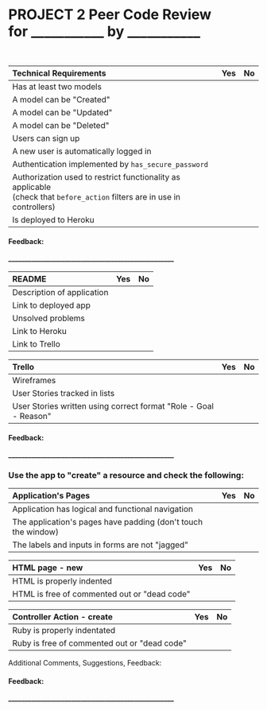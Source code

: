 # PROJECT 2 Peer Code Review<br>for ___________ by ___________
<br>

Technical Requirements         | Yes | No |
:--                            |:--  |:-- |
Has at least two models        |     |    |
A model can be "Created"  |     |    |
A model can be "Updated"  |     |    |
A model can be "Deleted"  |     |    |
Users can sign up               |     |    |
A new user is automatically logged in |  |  |
Authentication implemented by `has_secure_password`   |     |    |
Authorization used to restrict functionality as applicable<br>(check that `before_action` filters are in use in controllers) |     |    |
Is deployed to Heroku          |     |    |

#### Feedback:  _____________________________________________________<br>__________________________________________________________________<br>_______________________________________________________________


README                                 | Yes | No |
:--                                    |:--  |:-- |
Description of application |     |    |
Link to deployed app |  |  |
Unsolved problems                      |     |    |
Link to Heroku                         |     |    |
Link to Trello                         |     |    |

Trello                                 | Yes | No |
:--                                    | :-- |:-- |
Wireframes                             |     |    |
User Stories tracked in lists  |     |    |
User Stories written using correct format "Role - Goal - Reason"  |     |    |

#### Feedback:  _____________________________________________________<br>__________________________________________________________________<br>_______________________________________________________________

### Use the app to "create" a resource and check the following:

Application's Pages                           | Yes |  No |
:-- | :-- | :-- |
Application has logical and functional navigation | | |
The application's pages have padding (don't touch the window) | | |
The labels and inputs in forms are not "jagged" | | |

HTML page - new                           | Yes |  No |
:-- | :-- | :-- |
HTML is properly indented                     |     |     |
HTML is free of commented out or "dead code"  |     |     |

Controller Action - create                    | Yes |  No |
:-- | :-- | :-- |
Ruby is properly indentated                   |     |     |
Ruby is free of commented out or "dead code"  |     |     |


Additional Comments, Suggestions, Feedback:

#### Feedback:  _____________________________________________________<br>__________________________________________________________________<br>_______________________________________________________________